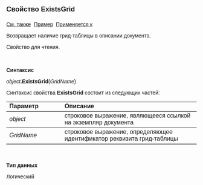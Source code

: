 ﻿<html>
<head>
<title>Документ\ExistsGrid</title>
</head>

<body>

<p><font size="4" face="Arial"><strong>Свойство ExistsGrid<br>
<br>
</strong></font><font face="Arial"><a href="../Asdoc.html">См. также</a>&nbsp;
<u>Пример</u>&nbsp; <a href="../Asdoc.html">Применяется к</a></font></p>

<p class="label"><font face="Arial">Возвращает наличие грид-таблицы в 
описании документа.</font></p>

<p class="label"><font face="Arial">Свойство для чтения. </font></p>

<p class="label">&nbsp;</p>

<p class="label"><font face="Arial"><b>Синтаксис</b></font></p>

<p><font face="Arial"><em>object</em><strong>.ExistsGrid</strong>(<em>GridName</em>) 
&nbsp;</font></p>

<p><font face="Arial">Синтаксис свойства <strong>ExistsGrid</strong>
состоит из следующих частей:</font></p>

<table border="1" cellPadding="5" cols="2" frame="below" rules="rows">
<TBODY>
  <tr vAlign="top">
    <td class="label" width="29%"><font face="Arial"><b>Параметр</b></font></td>
    <td class="label" width="71%"><font face="Arial"><strong>Описание</strong></font></td>
  </tr>
  <tr>
    <td width="29%"><font face="Arial"><em>object</em></font></td>
    <td width="71%"><font face="Arial">строковое выражение, являющееся 
	ссылкой на экземпляр документа</font></td>
  </tr>
  <tr>
    <td width="29%"><font face="Arial"><em>GridName</em></font></td>
    <td width="71%"><font face="Arial">строковое выражение, 
	определяющее идентификатор реквизита грид-таблицы</font></td>
  </tr>
</TBODY>
</table>

<p class="label">&nbsp;</p>

<p class="label"><font face="Arial"><b>Тип данных</b></font></p>

<p class="label"><font face="Arial">Логический</font></p>
</body>
</html>
